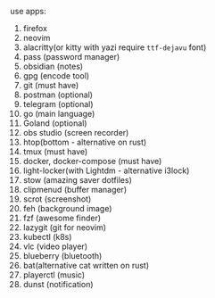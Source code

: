use apps:
1. firefox
2. neovim
3. alacritty(or kitty with yazi require `ttf-dejavu` font)
4. pass (password manager)
5. obsidian (notes)
6. gpg (encode tool)
7. git (must have)
8. postman (optional)
9. telegram (optional)
10. go (main language)
11. Goland (optional)
12. obs studio (screen recorder)
13. htop(bottom - alternative on rust)
14. tmux (must have)
15. docker, docker-compose (must have)
16. light-locker(with Lightdm - alternative i3lock)
17. stow (amazing saver dotfiles)
18. clipmenud (buffer manager)
19. scrot (screenshot)
20. feh (background image)
21. fzf (awesome finder)
22. lazygit (git for neovim)
23. kubectl (k8s)
24. vlc (video player)
25. blueberry (bluetooth)
26. bat(alternative cat written on rust)
27. playerctl (music)
28. dunst (notification)
